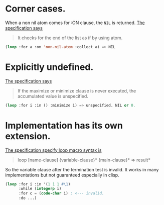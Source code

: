 # Corner cases.
When a non nil atom comes for :ON clause, the `NIL` is returned.
[The specification says](http://www.lispworks.com/documentation/lw51/CLHS/Body/06_abac.htm)

> It checks for the end of the list as if by using atom.

```lisp
(loop :for a :on 'non-nil-atom :collect a) => NIL
```

# Explicitly undefined.
[The specification says](http://www.lispworks.com/documentation/HyperSpec/Body/06_ac.htm)

> If the maximize or minimize clause is never executed, the accumulated value is unspecified. 

```lisp
(loop :for i :in () :minimize i) => unspecified. NIL or 0.
```

# Implementation has its own extension.
[The specification specify loop macro syntax is](http://www.lispworks.com/documentation/HyperSpec/Body/m_loop.htm)

> loop [name-clause] {variable-clause}\* {main-clause}\* => result\*

So the variable clause after the termination test is invalid.
It works in many implementations but not guaranteed especially in clisp.

```lisp
(loop :for i :in '(1 1 1 #\1)
      :while (integerp i)
      :for c = (code-char i) ; <--- invalid.
      :do ...)
```
